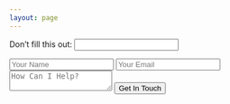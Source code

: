 ```yaml
---
layout: page
---
```


<!-- Contact Form -->
<form name="Contact Form" netlify-honeypot="surname" action="/thank-you" netlify>
  <!-- Netlify honeypot field -->
  <p class='hidden'><label>Don’t fill this out: <input name='surname'></label></p>
  <!-- Standard form fields -->
  <input type="text" name="name" placeholder="Your Name" required>
  <input type="email" name="email" placeholder="Your Email" required>
  <textarea name="message" placeholder="How Can I Help?" required></textarea>
  <button type="submit">Get In Touch</button>
</form>
